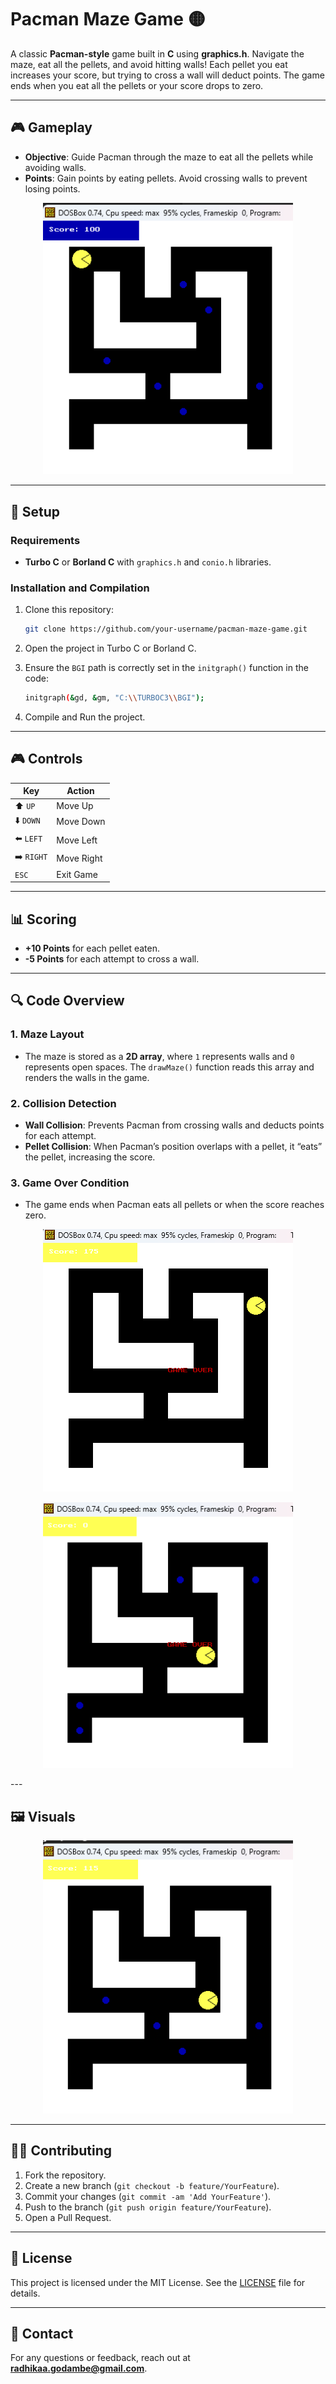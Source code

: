 # Pacman Maze Game 🟡

A classic **Pacman-style** game built in **C** using **graphics.h**. Navigate the maze, eat all the pellets, and avoid hitting walls! Each pellet you eat increases your score, but trying to cross a wall will deduct points. The game ends when you eat all the pellets or your score drops to zero.

---

## 🎮 Gameplay

- **Objective**: Guide Pacman through the maze to eat all the pellets while avoiding walls.
- **Points**: Gain points by eating pellets. Avoid crossing walls to prevent losing points.

<p align="center">
  <img src="img/pc5.png" alt="Pacman Game Demo" width="400"/>
</p>

---

## 🔧 Setup

### Requirements

- **Turbo C** or **Borland C** with `graphics.h` and `conio.h` libraries.

### Installation and Compilation

1. Clone this repository:

   ```bash
   git clone https://github.com/your-username/pacman-maze-game.git
   
2. Open the project in Turbo C or Borland C.

3. Ensure the ```BGI``` path is correctly set in the ```initgraph()``` function in the code:
   ```bash 
   initgraph(&gd, &gm, "C:\\TURBOC3\\BGI");
   ```

4. Compile and Run the project.
   
---

## 🎮 Controls

| Key        | Action           |
|------------|-------------------|
| ⬆️ `UP`    | Move Up          |
| ⬇️ `DOWN`  | Move Down        |
| ⬅️ `LEFT`  | Move Left        |
| ➡️ `RIGHT` | Move Right       |
| `ESC`      | Exit Game        |

---

## 📊 Scoring

- **+10 Points** for each pellet eaten.
- **-5 Points** for each attempt to cross a wall.

---

## 🔍 Code Overview

### 1. **Maze Layout**

   - The maze is stored as a **2D array**, where `1` represents walls and `0` represents open spaces. The `drawMaze()` function reads this array and renders the walls in the game.

### 2. **Collision Detection**

   - **Wall Collision**: Prevents Pacman from crossing walls and deducts points for each attempt.
   - **Pellet Collision**: When Pacman’s position overlaps with a pellet, it “eats” the pellet, increasing the score.

### 3. **Game Over Condition**

   - The game ends when Pacman eats all pellets or when the score reaches zero.
     
   <p align="center">
  <img src="img/pc2.png" alt="Pacman Game Over" width="400"/>
</p>
<p align="center">
  <img src="img/pc3.png" alt="Pacman Game Over" width="400"/>
</p>
---

## 🖼️ Visuals

<p align="center">
  <img src="img/pc4.png" alt="Pacman Game Demo" width="400"/>
</p>

---

## 👩‍💻 Contributing

1. Fork the repository.
2. Create a new branch (`git checkout -b feature/YourFeature`).
3. Commit your changes (`git commit -am 'Add YourFeature'`).
4. Push to the branch (`git push origin feature/YourFeature`).
5. Open a Pull Request.

---

## 📜 License

This project is licensed under the MIT License. See the [LICENSE](LICENSE) file for details.

---

## 📧 Contact

For any questions or feedback, reach out at **radhikaa.godambe@gmail.com**.


